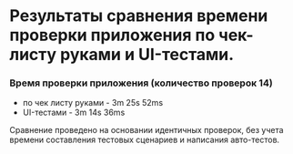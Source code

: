# Результаты сравнения времени проверки приложения по чек-листу руками и UI-тестами.

### Время проверки приложения (количество проверок 14)
  - по чек листу руками - 3m 25s 52ms
  - UI-тестами - 3m 14s 36ms

Сравнение проведено на основании идентичных проверок, без учета времени составления тестовых сценариев и написания авто-тестов.
